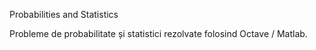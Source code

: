 Probabilities and Statistics

Probleme de probabilitate și statistici rezolvate folosind Octave / Matlab.
